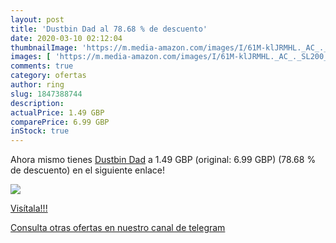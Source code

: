 ```yaml
---
layout: post
title: 'Dustbin Dad al 78.68 % de descuento'
date: 2020-03-10 02:12:04
thumbnailImage: 'https://m.media-amazon.com/images/I/61M-klJRMHL._AC_._SL200_.jpg'
images: [ 'https://m.media-amazon.com/images/I/61M-klJRMHL._AC_._SL200_.jpg' ]
comments: true
category: ofertas
author: ring
slug: 1847388744
description:
actualPrice: 1.49 GBP
comparePrice: 6.99 GBP
inStock: true
---
```


Ahora mismo tienes [Dustbin Dad](https://www.amazon.co.uk/dp/1847388744/?tag=redken01-21) a 1.49 GBP (original: 6.99 GBP) (78.68 %  de descuento) en el siguiente enlace!

[![](https://m.media-amazon.com/images/I/61M-klJRMHL._AC_._SL200_.jpg)](https://www.amazon.co.uk/dp/1847388744/?tag=redken01-21)

[Visítala!!!](https://www.amazon.co.uk/dp/1847388744/?tag=redken01-21)

[Consulta otras ofertas en nuestro canal de telegram](https://t.me/s/ofertas25)
